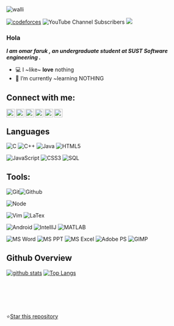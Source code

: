 
![walli](https://github.com/whereisfarukk/whereisfarukk/blob/main/images/wall_e_4-wallpaper-1440x1080.jpg)
<!--[![CF](https://cp-logo.vercel.app/codeforces/old_soul?logo=true)](https://codeforces.com/profile/old_soul)-->
[![codeforces](https://badges.joonhyung.xyz/codeforces/old_soul.svg?style=plastic)](https://codeforces.com/profile/old_soul)
![YouTube Channel Subscribers](https://img.shields.io/youtube/channel/subscribers/UCGpxYPmuK7b8im1c48MLToA?color=%23FFFFFF&logo=Youtube&logoColor=%23FF0000&style=plastic)
 <img src="https://komarev.com/ghpvc/?username=OOMAR-FARUKK">

<!-- ![visitors](https://visitor-badge.laobi.icu/badge?page_id=TamimEhsan.TamimEhsan) -->

<!-- [![leetcode](https://cp-logo.vercel.app/leetcode/nskybytskyi?logo=true)](https://leetcode.com/nskybytskyi/)
[![codeforces](https://cp-logo.vercel.app/codeforces/Skybytskyi.Nikita?logo=true)](https://codeforces.com/profile/Skybytskyi.Nikita)
[![codechef](https://cp-logo.vercel.app/codechef/sky_nik?logo=true)](https://www.codechef.com/users/sky_nik)
[![binarysearch](https://binarysearch.com/api/shields/nskybytskyi)](https://binarysearch.com/@/nskybytskyi)
[![atcder](https://cp-logo.vercel.app/atcoder/nskybytskyi?logo=true)](https://atcoder.jp/users/nskybytskyi -->
### Hola

***I am omar faruk , an undergraduate student at SUST Software engineering .***

- 💻 I ~like~ **love** nothing
- 🌱 I’m currently ~learning NOTHING 
<!-- - Usesless Stats:
- 🏅 Number of times I was asked to hack a FB : 3
- 📱  Number of times I was approached with an app idea: 7 
-->
 ## Connect with me:

<!--[<img align="left" alt="TamimEhsan" width="22px" src="https://raw.githubusercontent.com/iconic/open-iconic/master/svg/globe.svg" />][website]-->
[<img align="left" alt="faruk | mail" width="22px" src="https://www.svgrepo.com/show/285/email.svg" />][email]
 [<img align="left" alt="omar-faruk | LinkedIn" width="22px" src="https://cdn.jsdelivr.net/npm/simple-icons@v3/icons/linkedin.svg" />][linkedin] 
[<img align="left" alt="omar faruk  | Facebook" width="22px" src="https://cdn.jsdelivr.net/npm/simple-icons@v3/icons/facebook.svg" />][facebook]
[<img align="left" alt="o_m_a_r_faruk_ | Instagram" width="22px" src="https://cdn.jsdelivr.net/npm/simple-icons@v3/icons/instagram.svg" />][instagram]
[<img align="left" alt="old soul | Codeforces" width="22px" src="https://cdn.jsdelivr.net/npm/simple-icons@v3/icons/codeforces.svg" />][codeforces]
[<img align="left" alt="old soul | discord" width="22px" src="https://cdn.jsdelivr.net/npm/simple-icons@3.13.0/icons/discord.svg" />][discord]

<br /> 

## Languages
![C](https://img.shields.io/badge/-C-000000?style=flat&logo=c%2B%2B)
![C++](https://img.shields.io/badge/-C++-000000?style=flat&logo=c%2B%2B)
![Java](https://img.shields.io/badge/-Java-000000?style=flat&logo=java)
![HTML5](https://img.shields.io/badge/-HTML5-000000?style=flat&logo=html5)
<!--![Python](https://img.shields.io/badge/-Python-000000?style=flat&logo=python)-->
![JavaScript](https://img.shields.io/badge/-JavaScript-000000?style=flat&logo=javascript)
![CSS3](https://img.shields.io/badge/-CSS-000000?style=flat&logo=css3)
![SQL](https://img.shields.io/badge/-SQL-000000?style=flat&logo=mysql)
<!--![SQL](https://img.shields.io/badge/-SQL-000000?style=flat&logo=mysql)-->
<!--![Arduino](https://img.shields.io/badge/-Arduino-000000?style=flat&logo=arduino)-->
## Tools:

![Git](https://img.shields.io/badge/-Git-000000?style=flat&logo=git)![Github](https://img.shields.io/badge/-Github-000000?style=flat&logo=github)

![Node](https://img.shields.io/badge/-Node-000000?style=flat&logo=node.js)

![Vim](https://img.shields.io/badge/-Vim-000000?style=flat&logo=Vim)
![LaTex](https://img.shields.io/static/v1?style=flat&message=LaTeX&color=000000&logo=LaTeX&logoColor=008080&label=)
<!--![MongoDB](https://img.shields.io/badge/-MongoDB-000000?style=flat&logo=mongodb)![PostgreSQL](https://img.shields.io/badge/-PostgreSQL-000000?style=flat&logo=postgresql) <br />
![Node](https://img.shields.io/badge/-Node-000000?style=flat&logo=node.js)![EReact](https://img.shields.io/badge/-React-000000?style=flat&logo=react) <br />-->
![Android](https://img.shields.io/badge/-Android-000000?style=flat&logo=android)
![IntellIJ](https://img.shields.io/badge/-IntellIJ%20IDEA-000000?style=flat&logo=intellij%20idea) 
![MATLAB](https://img.shields.io/badge/-MATLAB-000000?style=flat&logo=matlab)
<!--![](https://img.shields.io/badge/-Webstorm-000000?style=flat&logo=webstorm)<br />-->
![MS Word](https://img.shields.io/badge/-MS%20Word-000000?style=flat&logo=microsoft%20word)
![MS PPT](https://img.shields.io/badge/-MS%20Powerpoint-000000?style=flat&logo=microsoft%20powerpoint)
![MS Excel](https://img.shields.io/badge/-MS%20Excel-000000?style=flat&logo=microsoft%20Excel)
![Adobe PS](https://img.shields.io/badge/-Adobe%20Photoshop-000000?style=flat&logo=adobe%20photoshop)
![GIMP](https://img.shields.io/badge/gimp-000000?style=flat&logo=gimp&logoColor=white)

<!--![Adobe Ai](https://img.shields.io/badge/-Adobe%20Illustrator-000000?style=flat&logo=adobe%20illustrator)-->

<!--
<img align="left" alt="CSS3" width="26px" src="https://raw.githubusercontent.com/github/explore/80688e429a7d4ef2fca1e82350fe8e3517d3494d/topics/css/css.png" />
<img align="left" alt="JavaScript" width="26px" src="https://raw.githubusercontent.com/github/explore/80688e429a7d4ef2fca1e82350fe8e3517d3494d/topics/javascript/javascript.png" />
<img align="left" alt="Android Studio" width="26px" src="https://raw.githubusercontent.com/github/explore/80688e429a7d4ef2fca1e82350fe8e3517d3494d/topics/android/android.png" />
<img align="left" alt="Node.js" width="26px" src="https://raw.githubusercontent.com/github/explore/80688e429a7d4ef2fca1e82350fe8e3517d3494d/topics/nodejs/nodejs.png" />
<img align="left" alt="SQL" width="26px" src="https://raw.githubusercontent.com/github/explore/80688e429a7d4ef2fca1e82350fe8e3517d3494d/topics/sql/sql.png" />
<img align="left" alt="MySQL" width="26px" src="https://raw.githubusercontent.com/github/explore/80688e429a7d4ef2fca1e82350fe8e3517d3494d/topics/mysql/mysql.png" />
<img align="left" alt="MongoDB" width="26px" src="https://raw.githubusercontent.com/github/explore/80688e429a7d4ef2fca1e82350fe8e3517d3494d/topics/mongodb/mongodb.png" />
<img align="left" alt="Git" width="26px" src="https://raw.githubusercontent.com/github/explore/80688e429a7d4ef2fca1e82350fe8e3517d3494d/topics/git/git.png" />
<img align="left" alt="GitHub" width="26px" src="https://raw.githubusercontent.com/github/explore/78df643247d429f6cc873026c0622819ad797942/topics/github/github.png" />
<br /><br /><br /> 
-->
<!--
## Live Projects

[![CPA](https://img.shields.io/badge/-CodeforceProfileAnalyzer-F44A6A?style=flat&logo=codeforces)](https://tamimehsan.github.io/CPA)
[![Algorithm Visualizer](https://img.shields.io/badge/-AlgorithmVisualizer-0085C0?style=flat&logo=ripple)](https://tamimehsan.github.io/AlgorithmVisualizer/)
-->
## Github Overview
<!--
<img align="left" alt="TamimEhsan's Github Stats" src="https://github-readme-stats.vercel.app/api?username=TamimEhsan&show_icons=true" />   &nbsp;
[![Top Langs](https://github-readme-stats.vercel.app/api/top-langs/?username=TamimEhsan&layout=compact)](https://github.com/anuraghazra/github-readme-stats) 
-->
[![ github stats](https://github-readme-stats.vercel.app/api?username=whereisfarukk&count_private=true&theme=midnight-purple&hide_border=true&show_icons=true)](https://github.com/whereisfarukk/github-readme-stats) [![Top Langs](https://github-readme-stats.vercel.app/api/top-langs/?username=whereisfarukk&count_private=true&theme=midnight-purple&hide_border=true&show_icons=true&layout=compact&langs_count=8)](https://github.com/whereisfarukk/github-readme-stats)


<br>
<br>
<br>
 <!-- ![Top topics](https://sue445-github-readme-stats.vercel.app/api/top-topics/?username=TamimEhsan) -->
<br />

<!-- Place this tag where you want the button to render. -->
⭐<a class="github-button" href="https://github.com/whereisfarukk/whereisfarukk" data-color-scheme="no-preference: dark; light: dark; dark: dark;" data-icon="octicon-star" data-size="large" data-show-count="true" aria-label="Star whereisfarukk/whereisfarukk on GitHub">Star this repository</a>

<!--[website]: if i have website in future -->
[email]:https://mail.google.com/mail/u/1/#inbox
[instagram]: https://www.instagram.com/iam_farukkk/
[facebook]: https://www.facebook.com/profile.php?id=100005717017395
[codeforces]:https://codeforces.com/profile/old_soul
[linkedin]:https://www.linkedin.com/in/omar-faruk-aa63511ba/
[discord]:https://discord.com/channels/@me/
